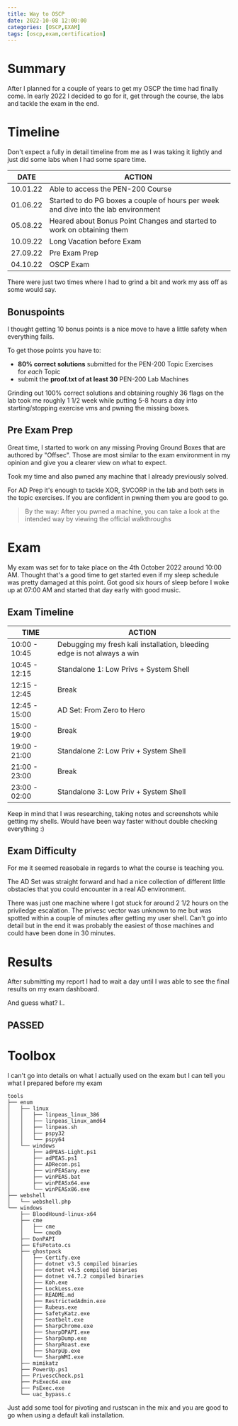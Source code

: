 ```yaml
---
title: Way to OSCP 
date: 2022-10-08 12:00:00
categories: [OSCP,EXAM]
tags: [oscp,exam,certification]
---
```


# Summary 

After I planned for a couple of years to get my OSCP the time had finally come.
In early 2022 I decided to go for it, get through the course, the labs and tackle the exam in the end.

# Timeline

Don't expect a fully in detail timeline from me as I was taking it lightly and just did some labs when I had some spare time.

| DATE     | ACTION                                                                              |
| -------- | ----------------------------------------------------------------------------------- |
| 10.01.22 | Able to access the PEN-200 Course                                                   |
| 01.06.22 | Started to do PG boxes a couple of hours per week and dive into the lab environment |
| 05.08.22 | Heared about Bonus Point Changes and started to work on obtaining them              |
| 10.09.22 | Long Vacation before Exam                                                           |
| 27.09.22 | Pre Exam Prep                                                                       |
| 04.10.22 | OSCP Exam                                                                           |

There were just two times where I had to grind a bit and work my ass off as some would say.

## Bonuspoints

I thought getting 10 bonus points is a nice move to have a little safety when everything fails.

To get those points you have to:
* **80% correct solutions** submitted for the PEN-200 Topic Exercises for _each_ Topic
* submit the **proof.txt of at least 30** PEN-200 Lab Machines

Grinding out 100% correct solutions and obtaining roughly 36 flags on the lab took me roughly 1 1/2 week while putting 5-8 hours a day into starting/stopping exercise vms and pwning the missing boxes.

## Pre Exam Prep

Great time, I started to work on any missing Proving Ground Boxes that are authored by "Offsec". Those are most similar to the exam environment in my opinion and give you a clearer view on what to expect. 

Took my time and also pwned any machine that I already previously solved.

For AD Prep it's enough to tackle XOR, SVCORP in the lab and both sets in the topic exercises. If you are confident in pwning them you are good to go.

> By the way: After you pwned a machine, you can take a look at the intended way by viewing the official walkthroughs

# Exam

My exam was set for to take place on the 4th October 2022 around 10:00 AM. Thought that's a good time to get started even if my sleep schedule was pretty damaged at this point. Got good six hours of sleep before I woke up at 07:00 AM and started that day early with good music.

## Exam Timeline

| TIME          | ACTION                                                                  |
| ------------- | ----------------------------------------------------------------------- |
| 10:00 - 10:45 | Debugging my fresh kali installation, bleeding edge is not always a win |
| 10:45 - 12:15 | Standalone 1: Low Privs + System Shell                                  |
| 12:15 - 12:45 | Break                                                                   |
| 12:45 - 15:00 | AD Set: From Zero to Hero                                               |
| 15:00 - 19:00 | Break                                                                   |
| 19:00 - 21:00 | Standalone 2: Low Priv + System Shell                                   |
| 21:00 - 23:00 | Break                                                                   |
| 23:00 - 02:00 | Standalone 3: Low Priv + System Shell                                    |

Keep in mind that I was researching, taking notes and screenshots while getting my shells.
Would have been way faster without double checking everything :)

## Exam Difficulty

For me it seemed reasobale in regards to what the course is teaching you.

The AD Set was straight forward and had a nice collection of different little obstacles that you could encounter in a real AD environment.

There was just one machine where I got stuck for around 2 1/2 hours on the priviledge escalation. The privesc vector was unknown to me but was spotted within a couple of minutes after getting my user shell. Can't go into detail but in the end it was probably the easiest of those machines and could have been done in 30 minutes.

# Results

After submitting my report I had to wait a day until I was able to see the final results on my exam dashboard.

And guess what? I..
## PASSED 

# Toolbox

I can't go into details on what I actually used on the exam but I can tell you what I prepared before my exam

```
tools
├── enum
│   ├── linux
│   │   ├── linpeas_linux_386
│   │   ├── linpeas_linux_amd64
│   │   ├── linpeas.sh
│   │   ├── pspy32
│   │   └── pspy64
│   └── windows
│       ├── adPEAS-Light.ps1
│       ├── adPEAS.ps1
│       ├── ADRecon.ps1
│       ├── winPEASany.exe
│       ├── winPEAS.bat
│       ├── winPEASx64.exe
│       └── winPEASx86.exe
├── webshell
│   └── webshell.php
└── windows
    ├── BloodHound-linux-x64
    ├── cme
    │   ├── cme
    │   └── cmedb
    ├── DonPAPI
    ├── EfsPotato.cs
    ├── ghostpack
    │   ├── Certify.exe
    │   ├── dotnet v3.5 compiled binaries
    │   ├── dotnet v4.5 compiled binaries
    │   ├── dotnet v4.7.2 compiled binaries
    │   ├── Koh.exe
    │   ├── LockLess.exe
    │   ├── README.md
    │   ├── RestrictedAdmin.exe
    │   ├── Rubeus.exe
    │   ├── SafetyKatz.exe
    │   ├── Seatbelt.exe
    │   ├── SharpChrome.exe
    │   ├── SharpDPAPI.exe
    │   ├── SharpDump.exe
    │   ├── SharpRoast.exe
    │   ├── SharpUp.exe
    │   └── SharpWMI.exe
    ├── mimikatz
    ├── PowerUp.ps1
    ├── PrivescCheck.ps1
    ├── PsExec64.exe
    ├── PsExec.exe
    └── uac_bypass.c
```

Just add some tool for pivoting and rustscan in the mix and you are good to go when using a default kali installation.